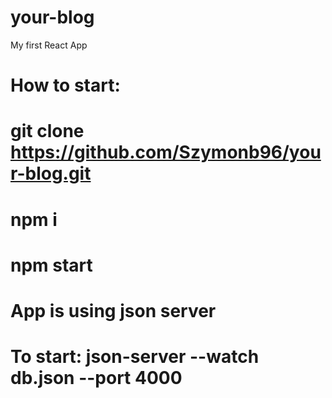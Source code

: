 # your-blog
My first React App

# How to start:
# git clone https://github.com/Szymonb96/your-blog.git
# npm i
# npm start

# App is using json server
# To start: json-server --watch db.json --port 4000
